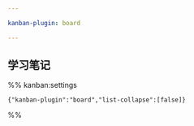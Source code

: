 ```yaml
---

kanban-plugin: board

---
```


## 学习笔记





%% kanban:settings
```
{"kanban-plugin":"board","list-collapse":[false]}
```
%%